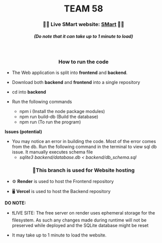 <h1 align="center">TEAM 58</h1>

<h3 align="center">🔴🚨 Live SMart website: <a href="https://smart-k1xu.onrender.com/">SMart</a> 🚨🔴</h3>
<h5 align="center"><em>(Do note that it can take up to 1 minute to load)</em> </h5>

<br>

<h3 align="center">How to run the code</h3>

- The Web application is split into **frontend** and **backend**.

- Download both **backend** and **frontend** into a single repository
- cd into **backend**
  
- Run the following commands 
  - npm i (Install the node package modules)
  - npm run build-db (Build the database)
  - npm run (To run the program)
    
**Issues (potential)**
- You may notice an error in building the code. Most of the error comes from the db. Run the following command in the terminal to view sql db issue. It manually executes schema file
  - *sqlite3 backend/database.db < backend/db_schema.sql*


<h3 align="center"> 🚨This branch is used for Website hosting </h3>

- ⚙️ **Render** is used to host the Frontend repository

- 🖥️ **Vercel** is used to host the Backend repository

**DO NOTE:**
- ❗LIVE SITE: The free server on render uses ephemeral storage for the filesystem. As such any changes made during runtime will not be preserved while deployed and the SQLite database might be reset 
  
- It may take up to 1 minute to load the website.



